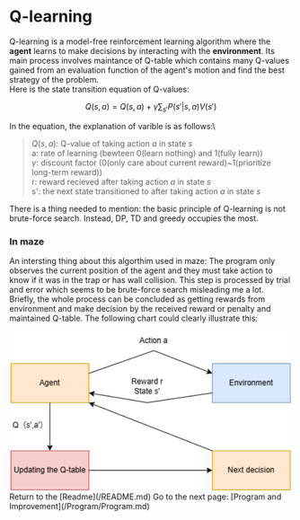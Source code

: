 # Q-learning

Q-learning is a model-free reinforcement learning algorithm where the **agent** learns to make decisions by interacting with the **environment**.
Its main process involves maintance of Q-table which contains many Q-values gained from an evaluation function of the agent's motion and find the best strategy of the problem.\
Here is the state transition equation of Q-values:

 $$
 Q(s,a)=Q(s,a)+\gamma \sum_{s'} P(s'| s,a) V(s') 
 $$


In the equation, the explanation of varible is as follows:\
>$Q(s,a)$: Q-value of taking action *a* in state *s* \
>a: rate of learning (bewteen 0(learn nothing) and 1(fully learn)) \
>$\gamma$: discount factor (0(only care about current reward)~1(prioritize long-term reward)) \
>r: reward recieved after taking action *a* in state *s* \
>s': the next state transitioned to after taking action *a* in state *s*

There is a thing needed to mention: the basic principle of Q-learning is not brute-force search. 
Instead, DP, TD and greedy occupies the most. 
### In maze
An intersting thing about this algorthim used in maze: 
The program only observes the current position of the agent and they must take action to know if it was in the trap or has wall collision. This step is processed by trial and error which seems to be brute-force search misleading me a lot.\
Briefly, the whole process can be concluded as getting rewards from environment and make decision by the received reward or penalty and maintained Q-table. The following chart could clearly illustrate this:
<div align="center">
  <img src="https://github.com/I0-OVI/Maze-Navigation/raw/main/Static/Image/Interaction_Q.drawio.png" alt="Q-Learning Diagram" width="500">
</div>
Return to the [Readme](/README.md)
Go to the next page: [Program and Improvement](/Program/Program.md)

